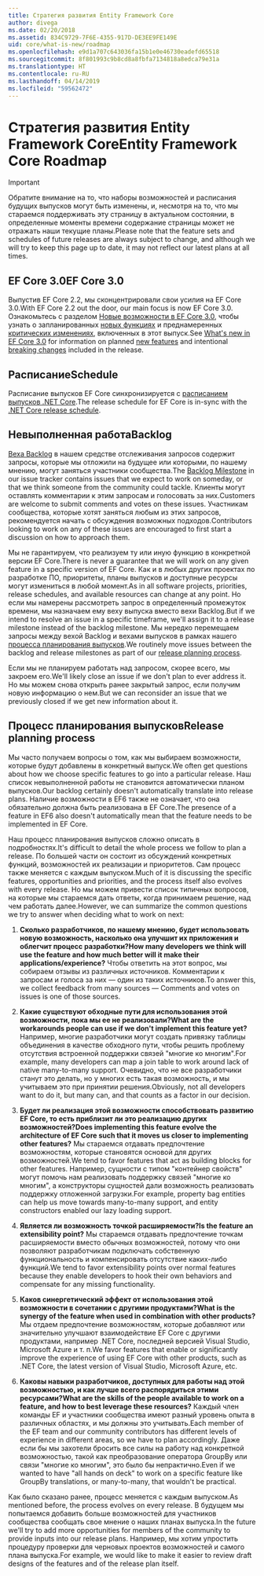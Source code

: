 ```yaml
---
title: Стратегия развития Entity Framework Core
author: divega
ms.date: 02/20/2018
ms.assetid: 834C9729-7F6E-4355-917D-DE3EE9FE149E
uid: core/what-is-new/roadmap
ms.openlocfilehash: e9d1a707c643036fa15b1e0e46730eadefd65518
ms.sourcegitcommit: 8f801993c9b8cd8a8fbfa7134818a8edca79e31a
ms.translationtype: HT
ms.contentlocale: ru-RU
ms.lasthandoff: 04/14/2019
ms.locfileid: "59562472"
---
```

# <a name="entity-framework-core-roadmap"></a><span data-ttu-id="c9ff3-102">Стратегия развития Entity Framework Core</span><span class="sxs-lookup"><span data-stu-id="c9ff3-102">Entity Framework Core Roadmap</span></span>

> [!IMPORTANT]
> <span data-ttu-id="c9ff3-103">Обратите внимание на то, что наборы возможностей и расписания будущих выпусков могут быть изменены, и, несмотря на то, что мы стараемся поддерживать эту страницу в актуальном состоянии, в определенные моменты времени содержание страницы может не отражать наши текущие планы.</span><span class="sxs-lookup"><span data-stu-id="c9ff3-103">Please note that the feature sets and schedules of future releases are always subject to change, and although we will try to keep this page up to date, it may not reflect our latest plans at all times.</span></span>

## <a name="ef-core-30"></a><span data-ttu-id="c9ff3-104">EF Core 3.0</span><span class="sxs-lookup"><span data-stu-id="c9ff3-104">EF Core 3.0</span></span>

<span data-ttu-id="c9ff3-105">Выпустив EF Core 2.2, мы сконцентрировали свои усилия на EF Core 3.0.</span><span class="sxs-lookup"><span data-stu-id="c9ff3-105">With EF Core 2.2 out the door, our main focus is now EF Core 3.0.</span></span>
<span data-ttu-id="c9ff3-106">Ознакомьтесь с разделом [Новые возможности в EF Core 3.0](xref:core/what-is-new/ef-core-3.0/index), чтобы узнать о запланированных [новых функциях](xref:core/what-is-new/ef-core-3.0/features) и преднамеренных [критических изменениях](xref:core/what-is-new/ef-core-3.0/breaking-changes), включенных в этот выпуск.</span><span class="sxs-lookup"><span data-stu-id="c9ff3-106">See [What's new in EF Core 3.0](xref:core/what-is-new/ef-core-3.0/index) for information on planned [new features](xref:core/what-is-new/ef-core-3.0/features) and intentional [breaking changes](xref:core/what-is-new/ef-core-3.0/breaking-changes) included in the release.</span></span>

## <a name="schedule"></a><span data-ttu-id="c9ff3-107">Расписание</span><span class="sxs-lookup"><span data-stu-id="c9ff3-107">Schedule</span></span>

<span data-ttu-id="c9ff3-108">Расписание выпусков EF Core синхронизируется с [расписанием выпусков .NET Core](https://github.com/dotnet/core/blob/master/roadmap.md).</span><span class="sxs-lookup"><span data-stu-id="c9ff3-108">The release schedule for EF Core is in-sync with the [.NET Core release schedule](https://github.com/dotnet/core/blob/master/roadmap.md).</span></span>

## <a name="backlog"></a><span data-ttu-id="c9ff3-109">Невыполненная работа</span><span class="sxs-lookup"><span data-stu-id="c9ff3-109">Backlog</span></span>

<span data-ttu-id="c9ff3-110">[Веха Backlog](https://github.com/aspnet/EntityFrameworkCore/issues?q=is%3Aopen+is%3Aissue+milestone%3ABacklog+sort%3Areactions-%2B1-desc) в нашем средстве отслеживания запросов содержит запросы, которые мы отложили на будущее или которыми, по нашему мнению, могут заняться участники сообщества.</span><span class="sxs-lookup"><span data-stu-id="c9ff3-110">The [Backlog Milestone](https://github.com/aspnet/EntityFrameworkCore/issues?q=is%3Aopen+is%3Aissue+milestone%3ABacklog+sort%3Areactions-%2B1-desc) in our issue tracker contains issues that we expect to work on someday, or that we think someone from the community could tackle.</span></span>
<span data-ttu-id="c9ff3-111">Клиенты могут оставлять комментарии к этим запросам и голосовать за них.</span><span class="sxs-lookup"><span data-stu-id="c9ff3-111">Customers are welcome to submit comments and votes on these issues.</span></span>
<span data-ttu-id="c9ff3-112">Участникам сообщества, которые хотят заняться любым из этих запросов, рекомендуется начать с обсуждения возможных подходов.</span><span class="sxs-lookup"><span data-stu-id="c9ff3-112">Contributors looking to work on any of these issues are encouraged to first start a discussion on how to approach them.</span></span>

<span data-ttu-id="c9ff3-113">Мы не гарантируем, что реализуем ту или иную функцию в конкретной версии EF Core.</span><span class="sxs-lookup"><span data-stu-id="c9ff3-113">There is never a guarantee that we will work on any given feature in a specific version of EF Core.</span></span>
<span data-ttu-id="c9ff3-114">Как и в любых других проектах по разработке ПО, приоритеты, планы выпусков и доступные ресурсы могут измениться в любой момент.</span><span class="sxs-lookup"><span data-stu-id="c9ff3-114">As in all software projects, priorities, release schedules, and available resources can change at any point.</span></span>
<span data-ttu-id="c9ff3-115">Но если мы намерены рассмотреть запрос в определенный промежуток времени, мы назначаем ему веху выпуска вместо вехи Backlog.</span><span class="sxs-lookup"><span data-stu-id="c9ff3-115">But if we intend to resolve an issue in a specific timeframe, we'll assign it to a release milestone instead of the backlog milestone.</span></span>
<span data-ttu-id="c9ff3-116">Мы нередко перемещаем запросы между вехой Backlog и вехами выпусков в рамках нашего [процесса планирования выпусков](#release-planning-process).</span><span class="sxs-lookup"><span data-stu-id="c9ff3-116">We routinely move issues between the backlog and release milestones as part of our [release planning process](#release-planning-process).</span></span>

<span data-ttu-id="c9ff3-117">Если мы не планируем работать над запросом, скорее всего, мы закроем его.</span><span class="sxs-lookup"><span data-stu-id="c9ff3-117">We'll likely close an issue if we don't plan to ever address it.</span></span>
<span data-ttu-id="c9ff3-118">Но мы можем снова открыть ранее закрытый запрос, если получим новую информацию о нем.</span><span class="sxs-lookup"><span data-stu-id="c9ff3-118">But we can reconsider an issue that we previously closed if we get new information about it.</span></span>

## <a name="release-planning-process"></a><span data-ttu-id="c9ff3-119">Процесс планирования выпусков</span><span class="sxs-lookup"><span data-stu-id="c9ff3-119">Release planning process</span></span>

<span data-ttu-id="c9ff3-120">Мы часто получаем вопросы о том, как мы выбираем возможности, которые будут добавлены в конкретный выпуск.</span><span class="sxs-lookup"><span data-stu-id="c9ff3-120">We often get questions about how we choose specific features to go into a particular release.</span></span>
<span data-ttu-id="c9ff3-121">Наш список невыполненной работы не становится автоматически планом выпусков.</span><span class="sxs-lookup"><span data-stu-id="c9ff3-121">Our backlog certainly doesn't automatically translate into release plans.</span></span>
<span data-ttu-id="c9ff3-122">Наличие возможности в EF6 также не означает, что она обязательно должна быть реализована в EF Core.</span><span class="sxs-lookup"><span data-stu-id="c9ff3-122">The presence of a feature in EF6 also doesn't automatically mean that the feature needs to be implemented in EF Core.</span></span>

<span data-ttu-id="c9ff3-123">Наш процесс планирования выпусков сложно описать в подробностях.</span><span class="sxs-lookup"><span data-stu-id="c9ff3-123">It's difficult to detail the whole process we follow to plan a release.</span></span>
<span data-ttu-id="c9ff3-124">По большей части он состоит из обсуждений конкретных функций, возможностей их реализации и приоритетов. Сам процесс также меняется с каждым выпуском.</span><span class="sxs-lookup"><span data-stu-id="c9ff3-124">Much of it is discussing the specific features, opportunities and priorities, and the process itself also evolves with every release.</span></span>
<span data-ttu-id="c9ff3-125">Но мы можем привести список типичных вопросов, на которые мы стараемся дать ответы, когда принимаем решение, над чем работать далее.</span><span class="sxs-lookup"><span data-stu-id="c9ff3-125">However, we can summarize the common questions we try to answer when deciding what to work on next:</span></span>

1. <span data-ttu-id="c9ff3-126">**Сколько разработчиков, по нашему мнению, будет использовать новую возможность, насколько она улучшит их приложения и облегчит процесс разработки?**</span><span class="sxs-lookup"><span data-stu-id="c9ff3-126">**How many developers we think will use the feature and how much better will it make their applications/experience?**</span></span> <span data-ttu-id="c9ff3-127">Чтобы ответить на этот вопрос, мы собираем отзывы из различных источников. Комментарии к запросам и голоса за них — один из таких источников.</span><span class="sxs-lookup"><span data-stu-id="c9ff3-127">To answer this, we collect feedback from many sources — Comments and votes on issues is one of those sources.</span></span>

2. <span data-ttu-id="c9ff3-128">**Какие существуют обходные пути для использования этой возможности, пока мы ее не реализовали?**</span><span class="sxs-lookup"><span data-stu-id="c9ff3-128">**What are the workarounds people can use if we don't implement this feature yet?**</span></span> <span data-ttu-id="c9ff3-129">Например, многие разработчики могут создать привязку таблицы объединения в качестве обходного пути, чтобы решить проблему отсутствия встроенной поддержки связей "многие ко многим".</span><span class="sxs-lookup"><span data-stu-id="c9ff3-129">For example, many developers can map a join table to work around lack of native many-to-many support.</span></span> <span data-ttu-id="c9ff3-130">Очевидно, что не все разработчики станут это делать, но у многих есть такая возможность, и мы учитываем это при принятии решения.</span><span class="sxs-lookup"><span data-stu-id="c9ff3-130">Obviously, not all developers want to do it, but many can, and that counts as a factor in our decision.</span></span>

3. <span data-ttu-id="c9ff3-131">**Будет ли реализация этой возможности способствовать развитию EF Core, то есть приблизит ли это реализацию других возможностей?**</span><span class="sxs-lookup"><span data-stu-id="c9ff3-131">**Does implementing this feature evolve the architecture of EF Core such that it moves us closer to implementing other features?**</span></span> <span data-ttu-id="c9ff3-132">Мы стараемся отдавать предпочтение возможностям, которые становятся основой для других возможностей.</span><span class="sxs-lookup"><span data-stu-id="c9ff3-132">We tend to favor features that act as building blocks for other features.</span></span> <span data-ttu-id="c9ff3-133">Например, сущности с типом "контейнер свойств" могут помочь нам реализовать поддержку связей "многие ко многим", а конструкторы сущностей дали возможность реализовать поддержку отложенной загрузки.</span><span class="sxs-lookup"><span data-stu-id="c9ff3-133">For example, property bag entities can help us move towards many-to-many support, and entity constructors enabled our lazy loading support.</span></span>

4. <span data-ttu-id="c9ff3-134">**Является ли возможность точкой расширяемости?**</span><span class="sxs-lookup"><span data-stu-id="c9ff3-134">**Is the feature an extensibility point?**</span></span> <span data-ttu-id="c9ff3-135">Мы стараемся отдавать предпочтение точкам расширяемости вместо обычных возможностей, потому что они позволяют разработчикам подключать собственную функциональность и компенсировать отсутствие каких-либо функций.</span><span class="sxs-lookup"><span data-stu-id="c9ff3-135">We tend to favor extensibility points over normal features because they enable developers to hook their own behaviors and compensate for any missing functionality.</span></span>

5. <span data-ttu-id="c9ff3-136">**Каков синергетический эффект от использования этой возможности в сочетании с другими продуктами?**</span><span class="sxs-lookup"><span data-stu-id="c9ff3-136">**What is the synergy of the feature when used in combination with other products?**</span></span> <span data-ttu-id="c9ff3-137">Мы отдаем предпочтение возможностям, которые добавляют или значительно улучшают взаимодействие EF Core с другими продуктами, например .NET Core, последней версией Visual Studio, Microsoft Azure и т. п.</span><span class="sxs-lookup"><span data-stu-id="c9ff3-137">We favor features that enable or significantly improve the experience of using EF Core with other products, such as .NET Core, the latest version of Visual Studio, Microsoft Azure, etc.</span></span>

6. <span data-ttu-id="c9ff3-138">**Каковы навыки разработчиков, доступных для работы над этой возможностью, и как лучше всего распорядиться этими ресурсами?**</span><span class="sxs-lookup"><span data-stu-id="c9ff3-138">**What are the skills of the people available to work on a feature, and how to best leverage these resources?**</span></span> <span data-ttu-id="c9ff3-139">Каждый член команды EF и участники сообщества имеют разный уровень опыта в различных областях, и мы должны это учитывать.</span><span class="sxs-lookup"><span data-stu-id="c9ff3-139">Each member of the EF team and our community contributors has different levels of experience in different areas, so we have to plan accordingly.</span></span> <span data-ttu-id="c9ff3-140">Даже если бы мы захотели бросить все силы на работу над конкретной возможностью, такой как преобразование оператора GroupBy или связи "многие ко многим", это было бы непрактично.</span><span class="sxs-lookup"><span data-stu-id="c9ff3-140">Even if we wanted to have "all hands on deck" to work on a specific feature like GroupBy translations, or many-to-many, that wouldn't be practical.</span></span>

<span data-ttu-id="c9ff3-141">Как было сказано ранее, процесс меняется с каждым выпуском.</span><span class="sxs-lookup"><span data-stu-id="c9ff3-141">As mentioned before, the process evolves on every release.</span></span>
<span data-ttu-id="c9ff3-142">В будущем мы попытаемся добавить больше возможностей для участников сообщества сообщать свое мнение о наших планах выпуска.</span><span class="sxs-lookup"><span data-stu-id="c9ff3-142">In the future we'll try to add more opportunities for members of the community to provide inputs into our release plans.</span></span>
<span data-ttu-id="c9ff3-143">Например, мы хотим упростить процедуру проверки для черновых проектов возможностей и самого плана выпуска.</span><span class="sxs-lookup"><span data-stu-id="c9ff3-143">For example, we would like to make it easier to review draft designs of the features and of the release plan itself.</span></span>
